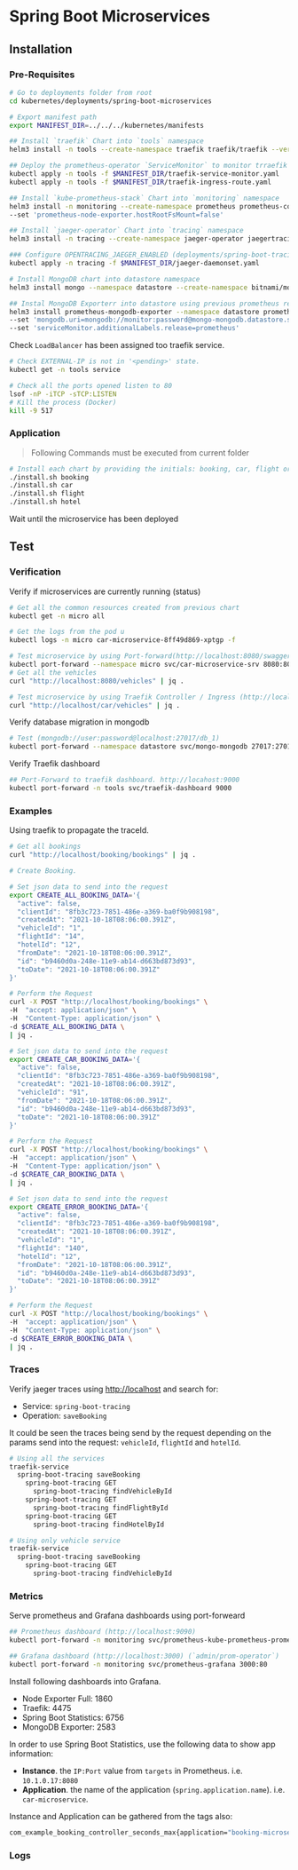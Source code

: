 # Spring Boot Microservices

## Installation

### Pre-Requisites

```bash
# Go to deployments folder from root
cd kubernetes/deployments/spring-boot-microservices

# Export manifest path
export MANIFEST_DIR=../../../kubernetes/manifests

## Install `traefik` Chart into `tools` namespace
helm3 install -n tools --create-namespace traefik traefik/traefik --version 10.3.2 -f $MANIFEST_DIR/traefik-values.yaml

## Deploy the prometheus-operator `ServiceMonitor` to monitor trraefik form prometheus
kubectl apply -n tools -f $MANIFEST_DIR/traefik-service-monitor.yaml
kubectl apply -n tools -f $MANIFEST_DIR/traefik-ingress-route.yaml

## Install `kube-prometheus-stack` Chart into `monitoring` namespace
helm3 install -n monitoring --create-namespace prometheus prometheus-community/kube-prometheus-stack --version 18.0.6 \
--set 'prometheus-node-exporter.hostRootFsMount=false'

## Install `jaeger-operator` Chart into `tracing` namespace
helm3 install -n tracing --create-namespace jaeger-operator jaegertracing/jaeger-operator --version 2.24.0

### Configure OPENTRACING_JAEGER_ENABLED (deployments/spring-boot-tracing/deployment.yaml) to true using daemonset
kubectl apply -n tracing -f $MANIFEST_DIR/jaeger-daemonset.yaml

# Install MongoDB chart into datastore namespace
helm3 install mongo --namespace datastore --create-namespace bitnami/mongodb --version 10.19.0 -f $MANIFEST_DIR/mongodb-values.yaml

## Instal MongoDB Exporterr into datastore using previous prometheus release installed (kube-prometheus-stack)
helm3 install prometheus-mongodb-exporter --namespace datastore prometheus-community/prometheus-mongodb-exporter --version 2.8.1 \
--set 'mongodb.uri=mongodb://monitor:password@mongo-mongodb.datastore.svc.cluster.local:27017/admin' \
--set 'serviceMonitor.additionalLabels.release=prometheus'
```

Check `LoadBalancer` has been assigned too traefik service.

```bash
# Check EXTERNAL-IP is not in '<pending>' state.
kubectl get -n tools service

# Check all the ports opened listen to 80
lsof -nP -iTCP -sTCP:LISTEN
# Kill the process (Docker)
kill -9 517
```

### Application

> Following Commands must be executed from current folder

```bash
# Install each chart by providing the initials: booking, car, flight or hotel
./install.sh booking
./install.sh car
./install.sh flight
./install.sh hotel
```

Wait until the microservice has been deployed

## Test

### Verification

Verify if microservices are currently running (status)

```bash
# Get all the common resources created from previous chart
kubectl get -n micro all 

# Get the logs from the pod u
kubectl logs -n micro car-microservice-8ff49d869-xptgp -f

# Test microservice by using Port-forward(http://localhost:8080/swagger-ui/)
kubectl port-forward --namespace micro svc/car-microservice-srv 8080:80
# Get all the vehicles
curl "http://localhost:8080/vehicles" | jq .

# Test microservice by using Traefik Controller / Ingress (http://localhost/car/swagger-ui/)
curl "http://localhost/car/vehicles" | jq .

```

Verify database migration in mongodb

```bash
# Test (mongodb://user:password@localhost:27017/db_1)
kubectl port-forward --namespace datastore svc/mongo-mongodb 27017:27017
```

Verify Traefik dashboard

```bash
## Port-Forward to traefik dashboard. http://locahost:9000
kubectl port-forward -n tools svc/traefik-dashboard 9000
```

### Examples

Using traefik to propagate the traceId.

```bash
# Get all bookings
curl "http://localhost/booking/bookings" | jq .

# Create Booking.

# Set json data to send into the request
export CREATE_ALL_BOOKING_DATA='{
  "active": false,
  "clientId": "8fb3c723-7851-486e-a369-ba0f9b908198",
  "createdAt": "2021-10-18T08:06:00.391Z",
  "vehicleId": "1",
  "flightId": "14",
  "hotelId": "12",
  "fromDate": "2021-10-18T08:06:00.391Z",
  "id": "b9460d0a-248e-11e9-ab14-d663bd873d93",
  "toDate": "2021-10-18T08:06:00.391Z"
}'

# Perform the Request
curl -X POST "http://localhost/booking/bookings" \
-H  "accept: application/json" \
-H  "Content-Type: application/json" \
-d $CREATE_ALL_BOOKING_DATA \
| jq .

# Set json data to send into the request
export CREATE_CAR_BOOKING_DATA='{
  "active": false,
  "clientId": "8fb3c723-7851-486e-a369-ba0f9b908198",
  "createdAt": "2021-10-18T08:06:00.391Z",
  "vehicleId": "91",
  "fromDate": "2021-10-18T08:06:00.391Z",
  "id": "b9460d0a-248e-11e9-ab14-d663bd873d93",
  "toDate": "2021-10-18T08:06:00.391Z"
}'

# Perform the Request
curl -X POST "http://localhost/booking/bookings" \
-H  "accept: application/json" \
-H  "Content-Type: application/json" \
-d $CREATE_CAR_BOOKING_DATA \
| jq .

# Set json data to send into the request
export CREATE_ERROR_BOOKING_DATA='{
  "active": false,
  "clientId": "8fb3c723-7851-486e-a369-ba0f9b908198",
  "createdAt": "2021-10-18T08:06:00.391Z",
  "vehicleId": "1",
  "flightId": "140",
  "hotelId": "12",
  "fromDate": "2021-10-18T08:06:00.391Z",
  "id": "b9460d0a-248e-11e9-ab14-d663bd873d93",
  "toDate": "2021-10-18T08:06:00.391Z"
}'

# Perform the Request
curl -X POST "http://localhost/booking/bookings" \
-H  "accept: application/json" \
-H  "Content-Type: application/json" \
-d $CREATE_ERROR_BOOKING_DATA \
| jq .
```

### Traces

Verify jaeger traces using [http://localhost](http://localhost) and search for:

- Service: `spring-boot-tracing`
- Operation: `saveBooking`

It could be seen the traces being send by the request depending on the params send into the request: `vehicleId`, `flightId` and `hotelId`.

```bash
# Using all the services
traefik-service
  spring-boot-tracing saveBooking
    spring-boot-tracing GET
      spring-boot-tracing findVehicleById
    spring-boot-tracing GET
      spring-boot-tracing findFlightById
    spring-boot-tracing GET
      spring-boot-tracing findHotelById

# Using only vehicle service
traefik-service
  spring-boot-tracing saveBooking
    spring-boot-tracing GET
      spring-boot-tracing findVehicleById
```

### Metrics

Serve prometheus and Grafana dashboards using port-forweard

```bash
## Prometheus dashboard (http://localhost:9090)
kubectl port-forward -n monitoring svc/prometheus-kube-prometheus-prometheus 9090

## Grafana dashboard (http://localhost:3000) (`admin/prom-operator`)
kubectl port-forward -n monitoring svc/prometheus-grafana 3000:80
```

Install following dashboards into Grafana.

- Node Exporter Full: 1860
- Traefik: 4475
- Spring Boot Statistics: 6756
- MongoDB Exporter: 2583

In order to use Spring Boot Statistics, use the following data to show app information:

- **Instance**. the `IP:Port` value from `targets` in Prometheus. i.e. `10.1.0.17:8080`
- **Application**. the name of the application (`spring.application.name`). i.e. `car-microservice`.

Instance and Application can be gathered from the tags also:

```bash
com_example_booking_controller_seconds_max{application="booking-microservice", class="com.example.booking.controller.BookingController", container="booking", endpoint="http", exception="none", instance="10.1.0.17:8080", job="booking-microservice-srv", method="findAllBookings", namespace="micro", pod="booking-microservice-65bc7b4694-fdvhl", service="booking-microservice-srv"}
```

### Logs